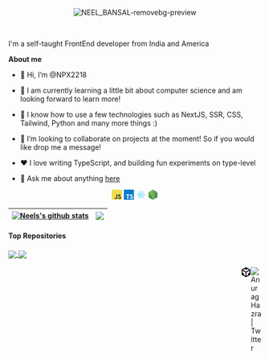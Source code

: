 
<!---
NPX2218/NPX2218 is a ✨ special ✨ repository because its `README.md` (this file) appears on your GitHub profile.
You can click the Preview link to take a look at your changes.
--->
<div align="center">

![NEEL_BANSAL-removebg-preview](https://user-images.githubusercontent.com/87876573/202887252-5993c5a1-ae65-4c79-88a1-80ce26f05358.png)

 </div>

<br />

I'm a self-taught FrontEnd developer from India and America

**About me**

- 👋 Hi, I’m @NPX2218
- 👀 I am currently learning a little bit about computer science and am looking forward to learn more!
- 🌱 I know how to use a few technologies such as NextJS, SSR, CSS, Tailwind, Python and many more things :)
- 💞️ I’m looking to collaborate on projects at the moment! So if you would like drop me a message!

- ❤️ I love writing TypeScript, and building fun experiments on type-level

- 💬 Ask me about anything [here](https://github.com/NPX2218/NPX2218/issues)

<div align="center">
  

<code><img height="20" alt="javascript" src="https://raw.githubusercontent.com/github/explore/80688e429a7d4ef2fca1e82350fe8e3517d3494d/topics/javascript/javascript.png"></code>
<code><img height="20" alt="typescript" src="https://raw.githubusercontent.com/github/explore/80688e429a7d4ef2fca1e82350fe8e3517d3494d/topics/typescript/typescript.png"></code>
<code><img height="20" alt="react" src="https://raw.githubusercontent.com/github/explore/80688e429a7d4ef2fca1e82350fe8e3517d3494d/topics/react/react.png"></code>
<code><img height="20" alt="nodejs" src="https://raw.githubusercontent.com/github/explore/80688e429a7d4ef2fca1e82350fe8e3517d3494d/topics/nodejs/nodejs.png"></code>    
  </div>


| <a href="https://github.com/anuraghazra/github-readme-stats"><img align="center" src="https://github-readme-stats.vercel.app/api?username=NPX2218&show_icons=true&include_all_commits=true&theme=buefy&hide_border=true" alt="Neels's github stats" /></a> | <a href="https://github.com/anuraghazra/github-readme-stats"><img align="center" src="https://github-readme-stats.vercel.app/api/top-langs/?username=NPX2218&layout=compact&theme=buefy&hide_border=true" /></a> |
| ------------- | ------------- |

#### Top Repositories


<a href="https://github.com/NPX2218/alox-bot">
  <img align="center" src="https://github-readme-stats.vercel.app/api/pin/?username=NPX2218&repo=alox-bot&theme=buefy" />
</a>
<a href="https://github.com/NPX2218/Pathfinding-Visualizer">
  <img align="center" src="https://github-readme-stats.vercel.app/api/pin/?username=NPX2218&repo=Pathfinding-Visualizer&theme=buefy" />
</a>

<br />
<br />

<a href="https://twitter.com/anuraghazru">
  <img align="right" alt="Anurag Hazra | Twitter" width="21px" src="https://raw.githubusercontent.com/anuraghazra/anuraghazra/master/assets/twitter.svg" />
</a>
<a href="https://codesandbox.io/u/anuraghazra">
  <img align="right" alt="Anurag Hazra | CodeSandbox" width="20px" src="https://raw.githubusercontent.com/anuraghazra/anuraghazra/master/assets/codesandbox.svg" />
</a>


